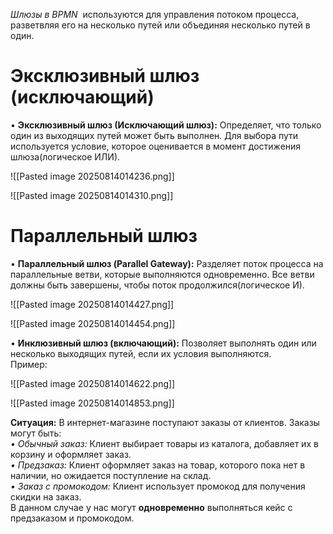 _Шлюзы в BPMN_  используются для управления потоком процесса, разветвляя его на несколько путей или объединяя несколько путей в один.

# Эксклюзивный шлюз (исключающий)

• **Эксклюзивный шлюз (**Исключающий шлюз**):** Определяет, что только один из выходящих путей может быть выполнен. Для выбора пути используется условие, которое оценивается в момент достижения шлюза(логическое ИЛИ).

![[Pasted image 20250814014236.png]]

![[Pasted image 20250814014310.png]]

# Параллельный шлюз
• **Параллельный шлюз (Parallel Gateway):** Разделяет поток процесса на параллельные ветви, которые выполняются одновременно. Все ветви должны быть завершены, чтобы поток продолжился(логическое И).

![[Pasted image 20250814014427.png]]

![[Pasted image 20250814014454.png]]

• **Инклюзивный шлюз (включающий):** Позволяет выполнять один или несколько выходящих путей, если их условия выполняются.  
Пример:

![[Pasted image 20250814014622.png]]

![[Pasted image 20250814014853.png]]

**Ситуация:** В интернет-магазине поступают заказы от клиентов. Заказы могут быть:  
_• Обычный заказ:_ Клиент выбирает товары из каталога, добавляет их в корзину и оформляет заказ.  
_• Предзаказ:_ Клиент оформляет заказ на товар, которого пока нет в наличии, но ожидается поступление на склад.  
_• Заказ с промокодом:_ Клиент использует промокод для получения скидки на заказ.  
В данном случае у нас могут **одновременно** выполняться кейс с предзаказом и промокодом.